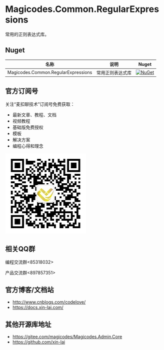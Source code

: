 # Magicodes.Common.RegularExpressions
常用的正则表达式库。

## Nuget

| 名称     |      说明      |      Nuget      |
|----------|:-------------:|:-------------:|
| Magicodes.Common.RegularExpressions  |常用正则表达式库|  [![NuGet](https://buildstats.info/nuget/Magicodes.Common.RegularExpressions)](https://www.nuget.org/packages/Magicodes.Common.RegularExpressions) |

## 官方订阅号

关注“麦扣聊技术”订阅号免费获取：

* 最新文章、教程、文档
* 视频教程
* 基础版免费授权
* 模板
* 解决方案
* 编程心得和理念

![官方订阅号](res/wechat.jpg)

## 相关QQ群

编程交流群<85318032>

产品交流群<897857351>

## 官方博客/文档站

- <http://www.cnblogs.com/codelove/>
- <https://docs.xin-lai.com/>

## 其他开源库地址

- <https://gitee.com/magicodes/Magicodes.Admin.Core>
- <https://github.com/xin-lai>



